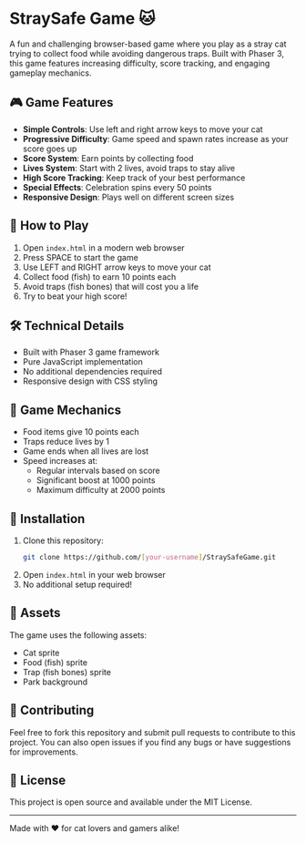 # StraySafe Game 🐱

A fun and challenging browser-based game where you play as a stray cat trying to collect food while avoiding dangerous traps. Built with Phaser 3, this game features increasing difficulty, score tracking, and engaging gameplay mechanics.

## 🎮 Game Features

- **Simple Controls**: Use left and right arrow keys to move your cat
- **Progressive Difficulty**: Game speed and spawn rates increase as your score goes up
- **Score System**: Earn points by collecting food
- **Lives System**: Start with 2 lives, avoid traps to stay alive
- **High Score Tracking**: Keep track of your best performance
- **Special Effects**: Celebration spins every 50 points
- **Responsive Design**: Plays well on different screen sizes

## 🚀 How to Play

1. Open `index.html` in a modern web browser
2. Press SPACE to start the game
3. Use LEFT and RIGHT arrow keys to move your cat
4. Collect food (fish) to earn 10 points each
5. Avoid traps (fish bones) that will cost you a life
6. Try to beat your high score!

## 🛠️ Technical Details

- Built with Phaser 3 game framework
- Pure JavaScript implementation
- No additional dependencies required
- Responsive design with CSS styling

## 🎯 Game Mechanics

- Food items give 10 points each
- Traps reduce lives by 1
- Game ends when all lives are lost
- Speed increases at:
  - Regular intervals based on score
  - Significant boost at 1000 points
  - Maximum difficulty at 2000 points

## 🔧 Installation

1. Clone this repository:
   ```bash
   git clone https://github.com/[your-username]/StraySafeGame.git
   ```
2. Open `index.html` in your web browser
3. No additional setup required!

## 🎨 Assets

The game uses the following assets:
- Cat sprite
- Food (fish) sprite
- Trap (fish bones) sprite
- Park background

## 🤝 Contributing

Feel free to fork this repository and submit pull requests to contribute to this project. You can also open issues if you find any bugs or have suggestions for improvements.

## 📝 License

This project is open source and available under the MIT License.

---

Made with ❤️ for cat lovers and gamers alike!
